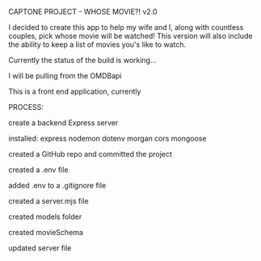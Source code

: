CAPTONE PROJECT - WHOSE MOVIE?! v2.0

I decided to create this app to help my wife and I, along with countless couples, pick whose movie will be watched!
This version will also include the ability to keep a list of movies you's like to watch.

Currently the status of the build is working...

I will be pulling from the OMDBapi

This is a front end application, currently

PROCESS:

create a backend Express server

installed: 
    express
    nodemon
    dotenv
    morgan
    cors
    mongoose

created a GitHub repo and committed the project 

created a .env file 

added .env to a .gitignore file

created a server.mjs file

created models folder

created movieSchema

updated server file


